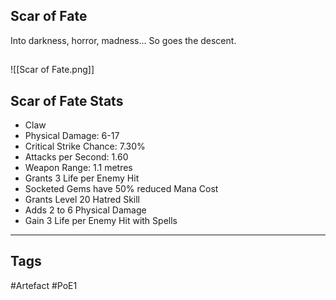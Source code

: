 ## Scar of Fate
Into darkness, horror, madness...
So goes the descent.
##
![[Scar of Fate.png]]
## Scar of Fate Stats
- Claw
- Physical Damage: 6-17
- Critical Strike Chance: 7.30%
- Attacks per Second: 1.60
- Weapon Range: 1.1 metres
- Grants 3 Life per Enemy Hit
- Socketed Gems have 50% reduced Mana Cost
- Grants Level 20 Hatred Skill
- Adds 2 to 6 Physical Damage
- Gain 3 Life per Enemy Hit with Spells


---
## Tags
#Artefact
#PoE1